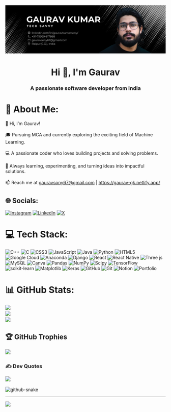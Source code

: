 <img src="banner.png" alt="Updated Image" />

<h1 align="center">Hi 👋, I'm Gaurav</h1>
<h3 align="center">A passionate software developer from India</h3>

 # 💫 About Me:
👋 Hi, I’m Gaurav!<br><br>🎓 Pursuing MCA and currently exploring the exciting field of Machine Learning.<br><br>💻 A passionate coder who loves building projects and solving problems.<br><br>🌟 Always learning, experimenting, and turning ideas into impactful solutions.<br><br>📫 Reach me at gauravsony67@gmail.com | https://gaurav-gk.netlify.app/


## 🌐 Socials:
[![Instagram](https://img.shields.io/badge/Instagram-%23E4405F.svg?logo=Instagram&logoColor=white)](https://instagram.com/gauravs0ny) [![LinkedIn](https://img.shields.io/badge/LinkedIn-%230077B5.svg?logo=linkedin&logoColor=white)](https://linkedin.com/in/gauravkumarsony) [![X](https://img.shields.io/badge/X-black.svg?logo=X&logoColor=white)](https://x.com/gauravkumarsony) 

# 💻 Tech Stack:
![C++](https://img.shields.io/badge/c++-%2300599C.svg?style=for-the-badge&logo=c%2B%2B&logoColor=white) ![C](https://img.shields.io/badge/c-%2300599C.svg?style=for-the-badge&logo=c&logoColor=white) ![CSS3](https://img.shields.io/badge/css3-%231572B6.svg?style=for-the-badge&logo=css3&logoColor=white) ![JavaScript](https://img.shields.io/badge/javascript-%23323330.svg?style=for-the-badge&logo=javascript&logoColor=%23F7DF1E) ![Java](https://img.shields.io/badge/java-%23ED8B00.svg?style=for-the-badge&logo=openjdk&logoColor=white) ![Python](https://img.shields.io/badge/python-3670A0?style=for-the-badge&logo=python&logoColor=ffdd54) ![HTML5](https://img.shields.io/badge/html5-%23E34F26.svg?style=for-the-badge&logo=html5&logoColor=white) ![Google Cloud](https://img.shields.io/badge/GoogleCloud-%234285F4.svg?style=for-the-badge&logo=google-cloud&logoColor=white) ![Anaconda](https://img.shields.io/badge/Anaconda-%2344A833.svg?style=for-the-badge&logo=anaconda&logoColor=white) ![Django](https://img.shields.io/badge/django-%23092E20.svg?style=for-the-badge&logo=django&logoColor=white) ![React](https://img.shields.io/badge/react-%2320232a.svg?style=for-the-badge&logo=react&logoColor=%2361DAFB) ![React Native](https://img.shields.io/badge/react_native-%2320232a.svg?style=for-the-badge&logo=react&logoColor=%2361DAFB) ![Three js](https://img.shields.io/badge/threejs-black?style=for-the-badge&logo=three.js&logoColor=white) ![MySQL](https://img.shields.io/badge/mysql-4479A1.svg?style=for-the-badge&logo=mysql&logoColor=white) ![Canva](https://img.shields.io/badge/Canva-%2300C4CC.svg?style=for-the-badge&logo=Canva&logoColor=white) ![Pandas](https://img.shields.io/badge/pandas-%23150458.svg?style=for-the-badge&logo=pandas&logoColor=white) ![NumPy](https://img.shields.io/badge/numpy-%23013243.svg?style=for-the-badge&logo=numpy&logoColor=white) ![Scipy](https://img.shields.io/badge/SciPy-%230C55A5.svg?style=for-the-badge&logo=scipy&logoColor=%white) ![TensorFlow](https://img.shields.io/badge/TensorFlow-%23FF6F00.svg?style=for-the-badge&logo=TensorFlow&logoColor=white) ![scikit-learn](https://img.shields.io/badge/scikit--learn-%23F7931E.svg?style=for-the-badge&logo=scikit-learn&logoColor=white) ![Matplotlib](https://img.shields.io/badge/Matplotlib-%23ffffff.svg?style=for-the-badge&logo=Matplotlib&logoColor=black) ![Keras](https://img.shields.io/badge/Keras-%23D00000.svg?style=for-the-badge&logo=Keras&logoColor=white) ![GitHub](https://img.shields.io/badge/github-%23121011.svg?style=for-the-badge&logo=github&logoColor=white) ![Git](https://img.shields.io/badge/git-%23F05033.svg?style=for-the-badge&logo=git&logoColor=white) ![Notion](https://img.shields.io/badge/Notion-%23000000.svg?style=for-the-badge&logo=notion&logoColor=white) ![Portfolio](https://img.shields.io/badge/Portfolio-%23000000.svg?style=for-the-badge&logo=firefox&logoColor=#FF7139)
# 📊 GitHub Stats:
![](https://github-readme-stats.vercel.app/api?username=gauravksony&theme=dark&hide_border=false&include_all_commits=false&count_private=true)<br/>
![](https://github-readme-streak-stats.herokuapp.com/?user=gauravksony&theme=dark&hide_border=false)<br/>
![](https://github-readme-stats.vercel.app/api/top-langs/?username=gauravksony&theme=dark&hide_border=false&include_all_commits=false&count_private=true&layout=compact)

## 🏆 GitHub Trophies
![](https://github-profile-trophy.vercel.app/?username=gauravkumarsony&theme=radical&no-frame=false&no-bg=true&margin-w=4)

### ✍️ Dev Quotes
![](https://quotes-github-readme.vercel.app/api?type=horizontal&theme=radical)

<picture>
  <source media="(prefers-color-scheme: dark)" srcset="https://raw.githubusercontent.com/gauravkumarsony/gauravkumarsony/output/github-snake-dark.svg" />
  <source media="(prefers-color-scheme: light)" srcset="https://raw.githubusercontent.com/gauravkumarsony/gauravkumarsony/output/github-snake.svg" />
  <img alt="github-snake" src="https://raw.githubusercontent.com/gauravkumarsony/gauravkumarsony/output/github-snake.svg" />
</picture>

---
[![](https://visitcount.itsvg.in/api?id=gauravkumarsony&icon=0&color=0)](https://visitcount.itsvg.in)

<!-- Proudly created with GPRM ( https://gprm.itsvg.in ) -->
